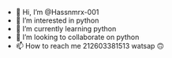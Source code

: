 - 👋 Hi, I’m @Hassnmrx-001
- 👀 I’m interested in python 
- 🌱 I’m currently learning python
- 💞️ I’m looking to collaborate on python 
- 📫 How to reach me 212603381513 watsap 🙃

<!---
Hassnmrx-001/Hassnmrx-001 is a ✨ special ✨ repository because its `README.md` (this file) appears on your GitHub profile.
You can click the Preview link to take a look at your changes.
--->
